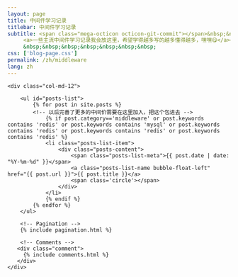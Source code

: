 ```yaml
---
layout: page
title: 中间件学习记录
titlebar: 中间件学习记录
subtitle: <span class="mega-octicon octicon-git-commit"></span>&nbsp;&nbsp;
     <a>一些主流中间件学习记录我会放这里，希望学得越多写的越多懂得越多，嘿嘿😋</a><br/>
     &nbsp;&nbsp;&nbsp;&nbsp;&nbsp;&nbsp;&nbsp;
css: ['blog-page.css']
permalink: /zh/middleware
lang: zh
---
```


<div class="row">

    <div class="col-md-12">

        <ul id="posts-list">
            {% for post in site.posts %}
            <!-- 以后完善了更多的中间价需要在这里加入，把这个包进去 -->
                {% if post.category=='middleware' or post.keywords contains 'redis' or post.keywords contains 'mysql' or post.keywords contains 'redis' or post.keywords contains 'redis' or post.keywords contains 'redis' %}
                <li class="posts-list-item">
                    <div class="posts-content">
                        <span class="posts-list-meta">{{ post.date | date: "%Y-%m-%d" }}</span>
                        <a class="posts-list-name bubble-float-left" href="{{ post.url }}">{{ post.title }}</a>
                        <span class='circle'></span>
                    </div>
                </li>
                {% endif %}
            {% endfor %}
        </ul> 

        <!-- Pagination -->
        {% include pagination.html %}

        <!-- Comments -->
       <div class="comment">
         {% include comments.html %}
       </div>
    </div>

</div>
<script>
    $(document).ready(function(){

        // Enable bootstrap tooltip
        $("body").tooltip({ selector: '[data-toggle=tooltip]' });

    });
</script>